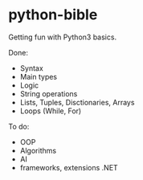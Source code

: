 # python-bible

Getting fun with Python3 basics.

Done:

- Syntax
- Main types
- Logic
- String operations
- Lists, Tuples, Disctionaries, Arrays
- Loops (While, For)

To do:

 - OOP
 - Algorithms
 - AI
 - frameworks, extensions .NET
